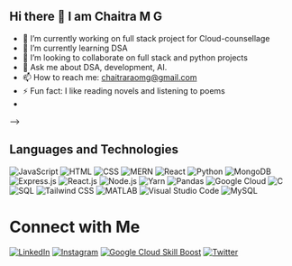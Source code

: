 ## Hi there 👋 I am Chaitra M G 


- 🔭 I’m currently working on full stack project for Cloud-counsellage
- 🌱 I’m currently learning DSA 
- 👯 I’m looking to collaborate on full stack and python projects
- 💬 Ask me about DSA, development, AI.
- 📫 How to reach me: chaitraraomg@gmail.com
- ⚡ Fun fact: I like reading novels and listening to poems
- 
-->

## Languages and Technologies

![JavaScript](https://img.shields.io/badge/JavaScript-F7DF1E?style=for-the-badge&logo=javascript&logoColor=black)
![HTML](https://img.shields.io/badge/HTML-E34F26?style=for-the-badge&logo=html5&logoColor=white)
![CSS](https://img.shields.io/badge/CSS-1572B6?style=for-the-badge&logo=css3&logoColor=white)
![MERN](https://img.shields.io/badge/MERN-20232A?style=for-the-badge&logo=react&logoColor=61DAFB)
![React](https://img.shields.io/badge/React-20232A?style=for-the-badge&logo=react&logoColor=61DAFB)
![Python](https://img.shields.io/badge/Python-3776AB?style=for-the-badge&logo=python&logoColor=white)
![MongoDB](https://img.shields.io/badge/MongoDB-47A248?style=for-the-badge&logo=mongodb&logoColor=white)
![Express.js](https://img.shields.io/badge/Express.js-000000?style=for-the-badge&logo=express&logoColor=white)
![React.js](https://img.shields.io/badge/React.js-20232A?style=for-the-badge&logo=react&logoColor=61DAFB)
![Node.js](https://img.shields.io/badge/Node.js-339933?style=for-the-badge&logo=node.js&logoColor=white)
![Yarn](https://img.shields.io/badge/Yarn-2C8EBB?style=for-the-badge&logo=yarn&logoColor=white)
![Pandas](https://img.shields.io/badge/Pandas-150458?style=for-the-badge&logo=pandas&logoColor=white)
![Google Cloud](https://img.shields.io/badge/Google%20Cloud-4285F4?style=for-the-badge&logo=google-cloud&logoColor=white)
![C](https://img.shields.io/badge/C-A8B9CC?style=for-the-badge&logo=c&logoColor=white)
![SQL](https://img.shields.io/badge/SQL-4479A1?style=for-the-badge&logo=postgresql&logoColor=white)
![Tailwind CSS](https://img.shields.io/badge/Tailwind_CSS-38B2AC?style=for-the-badge&logo=tailwind-css&logoColor=white)
![MATLAB](https://img.shields.io/badge/MATLAB-0076A8?style=for-the-badge&logo=mathworks&logoColor=white)
![Visual Studio Code](https://img.shields.io/badge/VS_Code-007ACC?style=for-the-badge&logo=visual-studio-code&logoColor=white)
![MySQL](https://img.shields.io/badge/MySQL-4479A1?style=for-the-badge&logo=mysql&logoColor=white)

# Connect with Me



[![LinkedIn](https://img.shields.io/badge/LinkedIn-0A66C2?style=for-the-badge&logo=linkedin&logoColor=white)]((https://www.linkedin.com/in/chaitramg/))
[![Instagram](https://img.shields.io/badge/Instagram-E4405F?style=for-the-badge&logo=instagram&logoColor=white)](https://www.instagram.com/)
[![Google Cloud Skill Boost](https://img.shields.io/badge/Google%20Cloud%20Skill%20Boost-4285F4?style=for-the-badge&logo=google-cloud&logoColor=white)](https://www.cloudskillsboost.google/)
[![Twitter](https://img.shields.io/badge/Twitter-1DA1F2?style=for-the-badge&logo=twitter&logoColor=white)](https://www.twitter.com/)


